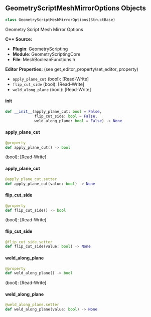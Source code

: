 ## GeometryScriptMeshMirrorOptions Objects

```python
class GeometryScriptMeshMirrorOptions(StructBase)
```

Geometry Script Mesh Mirror Options

**C++ Source:**

- **Plugin**: GeometryScripting
- **Module**: GeometryScriptingCore
- **File**: MeshBooleanFunctions.h

**Editor Properties:** (see get_editor_property/set_editor_property)

- ``apply_plane_cut`` (bool):  [Read-Write]
- ``flip_cut_side`` (bool):  [Read-Write]
- ``weld_along_plane`` (bool):  [Read-Write]

<a id="unreal.GeometryScriptMeshMirrorOptions.__init__"></a>

#### __init__

```python
def __init__(apply_plane_cut: bool = False,
             flip_cut_side: bool = False,
             weld_along_plane: bool = False) -> None
```

<a id="unreal.GeometryScriptMeshMirrorOptions.apply_plane_cut"></a>

#### apply_plane_cut

```python
@property
def apply_plane_cut() -> bool
```

(bool):  [Read-Write]

<a id="unreal.GeometryScriptMeshMirrorOptions.apply_plane_cut"></a>

#### apply_plane_cut

```python
@apply_plane_cut.setter
def apply_plane_cut(value: bool) -> None
```

<a id="unreal.GeometryScriptMeshMirrorOptions.flip_cut_side"></a>

#### flip_cut_side

```python
@property
def flip_cut_side() -> bool
```

(bool):  [Read-Write]

<a id="unreal.GeometryScriptMeshMirrorOptions.flip_cut_side"></a>

#### flip_cut_side

```python
@flip_cut_side.setter
def flip_cut_side(value: bool) -> None
```

<a id="unreal.GeometryScriptMeshMirrorOptions.weld_along_plane"></a>

#### weld_along_plane

```python
@property
def weld_along_plane() -> bool
```

(bool):  [Read-Write]

<a id="unreal.GeometryScriptMeshMirrorOptions.weld_along_plane"></a>

#### weld_along_plane

```python
@weld_along_plane.setter
def weld_along_plane(value: bool) -> None
```

<a id="unreal.GeometryScriptIsSameMeshOptions"></a>